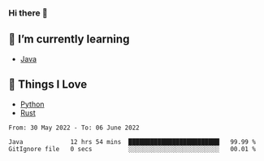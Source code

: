 ### Hi there 👋
<!-- ## About Me -->

## 🌱 I’m currently learning
- [Java](https://www.java.com/)

## 🥰 Things I Love
- [Python](https://www.python.org/) 
- [Rust](https://www.rust-lang.org/)

<!--START_SECTION:waka-->

```text
From: 30 May 2022 - To: 06 June 2022

Java             12 hrs 54 mins  █████████████████████████   99.99 %
GitIgnore file   0 secs          ░░░░░░░░░░░░░░░░░░░░░░░░░   00.01 %
```

<!--END_SECTION:waka-->

<!--
**CharlesC03/CharlesC03** is a ✨ _special_ ✨ repository because its `README.md` (this file) appears on your GitHub profile.

Here are some ideas to get you started:

- 🔭 I’m currently working on ...
- 🌱 I’m currently learning ...
- 👯 I’m looking to collaborate on ...
- 🤔 I’m looking for help with ...
- 💬 Ask me about ...
- 📫 How to reach me: ...
- 😄 Pronouns: ...
- ⚡ Fun fact: ...
-->
